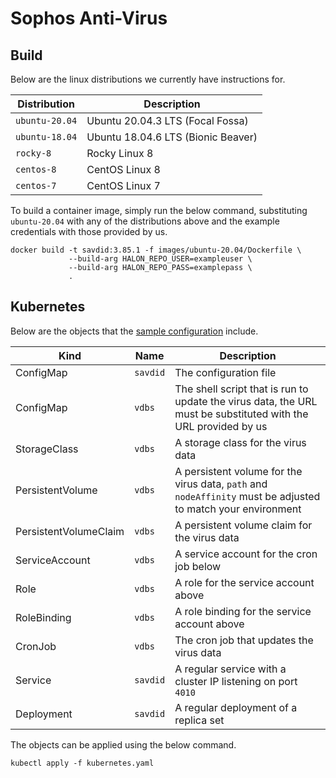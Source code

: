 # Sophos Anti-Virus

## Build

Below are the linux distributions we currently have instructions for.

| Distribution   | Description                        |
| -------------- | ---------------------------------- |
| `ubuntu-20.04` | Ubuntu 20.04.3 LTS (Focal Fossa)   |
| `ubuntu-18.04` | Ubuntu 18.04.6 LTS (Bionic Beaver) |
| `rocky-8`      | Rocky Linux 8                      |
| `centos-8`     | CentOS Linux 8                     |
| `centos-7`     | CentOS Linux 7                     |

To build a container image, simply run the below command, substituting `ubuntu-20.04` with any of the distributions above and the example credentials with those provided by us.

```
docker build -t savdid:3.85.1 -f images/ubuntu-20.04/Dockerfile \
             --build-arg HALON_REPO_USER=exampleuser \
             --build-arg HALON_REPO_PASS=examplepass \
             .
```

## Kubernetes

Below are the objects that the [sample configuration](kubernetes.yaml) include.

Kind                  | Name     | Description                                                                                                     |
--------------------- | -------- | --------------------------------------------------------------------------------------------------------------- |
ConfigMap             | `savdid` | The configuration file                                                                                          |
ConfigMap             | `vdbs`   | The shell script that is run to update the virus data, the URL must be substituted with the URL provided by us  |
StorageClass          | `vdbs`   | A storage class for the virus data                                                                              |
PersistentVolume      | `vdbs`   | A persistent volume for the virus data, `path` and `nodeAffinity` must be adjusted to match your environment    |
PersistentVolumeClaim | `vdbs`   | A persistent volume claim for the virus data                                                                    |
ServiceAccount        | `vdbs`   | A service account for the cron job below                                                                        |
Role                  | `vdbs`   | A role for the service account above                                                                            |
RoleBinding           | `vdbs`   | A role binding for the service account above                                                                    |
CronJob               | `vdbs`   | The cron job that updates the virus data                                                                        |
Service               | `savdid` | A regular service with a cluster IP listening on port `4010`                                                    |
Deployment            | `savdid` | A regular deployment of a replica set                                                                           |

The objects can be applied using the below command.

```
kubectl apply -f kubernetes.yaml
```
